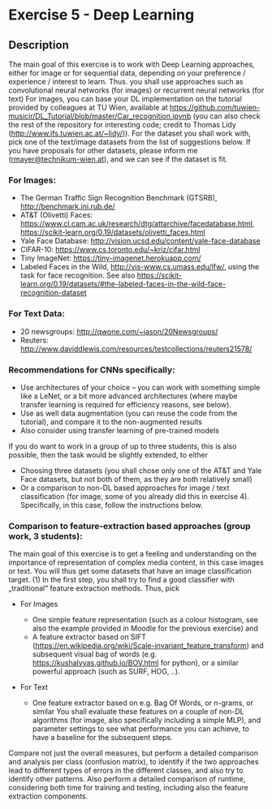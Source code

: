 # Exercise 5 - Deep Learning

## Description
The main goal of this exercise is to work with Deep Learning approaches, either for image or for sequential data, depending on your preference / experience / interest to learn.
Thus. you shall use approaches such as convolutional neural networks (for images) or recurrent neural networks (for text)
For images, you can base your DL implementation on the tutorial provided by colleagues at TU Wien, available at https://github.com/tuwien-musicir/DL_Tutorial/blob/master/Car_recognition.ipynb (you can also check the rest of the repository for interesting code; credit to Thomas Lidy (http://www.ifs.tuwien.ac.at/~lidy/)).
For the dataset you shall work with, pick one of the text/image datasets from the list of suggestions below. If you have proposals for other datasets, please inform me (rmayer@technikum-wien.at), and we can see if the dataset is fit.

### For Images:
* The German Traffic Sign Recognition Benchmark (GTSRB), http://benchmark.ini.rub.de/
* AT&T (Olivetti) Faces: https://www.cl.cam.ac.uk/research/dtg/attarchive/facedatabase.html, https://scikit-learn.org/0.19/datasets/olivetti_faces.html
* Yale Face Database: http://vision.ucsd.edu/content/yale-face-database
* CIFAR-10: https://www.cs.toronto.edu/~kriz/cifar.html
* Tiny ImageNet: https://tiny-imagenet.herokuapp.com/
* Labeled Faces in the Wild, http://vis-www.cs.umass.edu/lfw/, using the task for face recognition. See also https://scikit-learn.org/0.19/datasets/#the-labeled-faces-in-the-wild-face-recognition-dataset

### For Text Data:
* 20 newsgroups: http://qwone.com/~jason/20Newsgroups/
* Reuters: http://www.daviddlewis.com/resources/testcollections/reuters21578/

### Recommendations for CNNs specifically:
* Use architectures of your choice – you can work with something simple like a LeNet, or a bit more advanced architectures (where maybe transfer learning is required for efficiency reasons, see below).
* Use as well data augmentation (you can reuse the code from the tutorial), and compare it to the non-augmented results
* Also consider using transfer learning of pre-trained models


If you do want to work in a group of up to three students, this is also possible, then the task would be slightly extended, to either
* Choosing three datasets (you shall chose only one of the AT&T and Yale Face datasets, but not both of them, as they are both relatively small)
* Or a comparison to non-DL based approaches for image / text classification (for image, some of you already did this in exercise 4). Specifically, in this case, follow the instructions below.

### Comparison to feature-extraction based approaches (group work, 3 students):
The main goal of this exercise is to get a feeling and understanding on the importance of representation of complex media content, in this case images or text. You will thus get some datasets that have an image classification target.
(1) In the first step, you shall try to find a good classifier with „traditional“ feature extraction methods. Thus, pick
* For Images
  * One simple feature representation (such as a colour histogram, see also the example provided in Moodle for the previous exercise) and
  * A feature extractor based on SIFT (https://en.wikipedia.org/wiki/Scale-invariant_feature_transform) and subsequent visual bag of words (e.g. https://kushalvyas.github.io/BOV.html for python), or a similar powerful approach (such as SURF, HOG, ..).

* For Text
  * One feature extractor based on e.g. Bag Of Words, or n-grams, or similar
You shall evaluate these features on a couple of non-DL algorithms (for image, also specifically including a simple MLP), and parameter settings to see what performance you can achieve, to have a baseline for the subsequent steps.

Compare not just the overall measures, but perform a detailed comparison and analysis per class (confusion matrix), to identify if the two approaches lead to different types of errors in the different classes, and also try to identify other patterns. Also perform a detailed comparison of runtime, considering both time for training and testing, including also the feature extraction components.